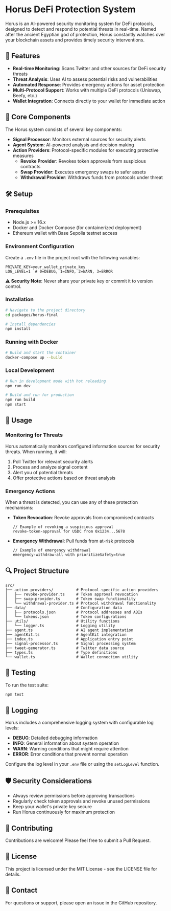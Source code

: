 # Horus DeFi Protection System

Horus is an AI-powered security monitoring system for DeFi protocols, designed to detect and respond to potential threats in real-time. Named after the ancient Egyptian god of protection, Horus constantly watches over your blockchain assets and provides timely security interventions.

## 🚀 Features

- **Real-time Monitoring**: Scans Twitter and other sources for DeFi security threats
- **Threat Analysis**: Uses AI to assess potential risks and vulnerabilities
- **Automated Response**: Provides emergency actions for asset protection
- **Multi-Protocol Support**: Works with multiple DeFi protocols (Uniswap, Beefy, etc.)
- **Wallet Integration**: Connects directly to your wallet for immediate action

## 🔧 Core Components

The Horus system consists of several key components:

- **Signal Processor**: Monitors external sources for security alerts
- **Agent System**: AI-powered analysis and decision making
- **Action Providers**: Protocol-specific modules for executing protective measures
  - **Revoke Provider**: Revokes token approvals from suspicious contracts
  - **Swap Provider**: Executes emergency swaps to safer assets
  - **Withdrawal Provider**: Withdraws funds from protocols under threat

## 🛠 Setup

### Prerequisites

- Node.js >= 16.x
- Docker and Docker Compose (for containerized deployment)
- Ethereum wallet with Base Sepolia testnet access

### Environment Configuration

Create a `.env` file in the project root with the following variables:

```
PRIVATE_KEY=your_wallet_private_key
LOG_LEVEL=1  # 0=DEBUG, 1=INFO, 2=WARN, 3=ERROR
```

⚠️ **Security Note**: Never share your private key or commit it to version control.

### Installation

```bash
# Navigate to the project directory
cd packages/horus-final

# Install dependencies
npm install
```

### Running with Docker

```bash
# Build and start the container
docker-compose up --build
```

### Local Development

```bash
# Run in development mode with hot reloading
npm run dev

# Build and run for production
npm run build
npm start
```

## 📖 Usage

### Monitoring for Threats

Horus automatically monitors configured information sources for security threats. When running, it will:

1. Poll Twitter for relevant security alerts
2. Process and analyze signal content
3. Alert you of potential threats
4. Offer protective actions based on threat analysis

### Emergency Actions

When a threat is detected, you can use any of these protection mechanisms:

- **Token Revocation**: Revoke approvals from compromised contracts

  ```
  // Example of revoking a suspicious approval
  revoke-token-approval for USDC from 0x1234...5678
  ```

- **Emergency Withdrawal**: Pull funds from at-risk protocols
  ```
  // Example of emergency withdrawal
  emergency-withdraw-all with prioritizeSafety=true
  ```

## 🔍 Project Structure

```
src/
├── action-providers/          # Protocol-specific action providers
│   ├── revoke-provider.ts     # Token approval revocation
│   ├── swap-provider.ts       # Token swap functionality
│   └── withdrawal-provider.ts # Protocol withdrawal functionality
├── data/                      # Configuration data
│   ├── protocols.json         # Protocol addresses and ABIs
│   └── tokens.json            # Token configurations
├── utils/                     # Utility functions
│   └── logger.ts              # Logging utility
├── agent.ts                   # AI agent implementation
├── agentKit.ts                # AgentKit integration
├── index.ts                   # Application entry point
├── signal-processor.ts        # Signal processing system
├── tweet-generator.ts         # Twitter data source
├── types.ts                   # Type definitions
└── wallet.ts                  # Wallet connection utility
```

## 🧪 Testing

To run the test suite:

```bash
npm test
```

## 📝 Logging

Horus includes a comprehensive logging system with configurable log levels:

- **DEBUG**: Detailed debugging information
- **INFO**: General information about system operation
- **WARN**: Warning conditions that might require attention
- **ERROR**: Error conditions that prevent normal operation

Configure the log level in your `.env` file or using the `setLogLevel` function.

## 🛡️ Security Considerations

- Always review permissions before approving transactions
- Regularly check token approvals and revoke unused permissions
- Keep your wallet's private key secure
- Run Horus continuously for maximum protection

## 🤝 Contributing

Contributions are welcome! Please feel free to submit a Pull Request.

## 📄 License

This project is licensed under the MIT License - see the LICENSE file for details.

## 📧 Contact

For questions or support, please open an issue in the GitHub repository.
